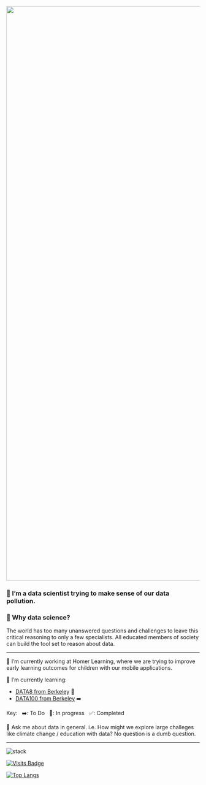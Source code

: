 <!-- 
<a href="https://www.austenmyers.com/"><img src="https://images.squarespace-cdn.com/content/v1/57e883cd3e00be6f7cefd97e/1477233123540-LLT9KCD8AQ6DVK0ORUKL/image-asset.jpeg?format=1500w" width=1500></a>
-->
<a href="https://www.austenmyers.com/"><img src="https://media.giphy.com/media/gEvdDmahyF8U6UnB4i/source.gif?cid=ecf05e47uw71ucilsf7fdn8ity6dnmt4o068plrkd095ph50&rid=source.gif&ct=g" width=1500></a>

### 👋 I’m a data scientist trying to make sense of our data pollution.

###  :key: Why data science?
The world has too many unanswered questions and challenges to leave this critical reasoning to only a few specialists. All educated members of society can build the tool set to reason about data.

---

🔭 I’m currently working at Homer Learning, where we are trying to improve early learning outcomes for children with our mobile applications.

🌱 I’m currently learning:
  - [DATA8 from Berkeley](https://inferentialthinking.com/index.html) 🔄
  - [DATA100 from Berkeley](https://ds100.org/) ➡️
  
  Key: &nbsp; ➡️: To Do &nbsp; 🔄: In progress &nbsp; ✅: Completed
  
💬 Ask me about data in general. i.e. How might we explore large challeges like climate change / education with data? No question is a dumb question.

---


![stack](https://img.shields.io/badge/stack-python%2C%20numpy%2C%20pandas%2C%20spark%2C%20sk--learn-blue)

[![Visits Badge](https://badges.pufler.dev/visits/austenmyers/austenmyers)](https://badges.pufler.dev)

[![Top Langs](https://github-readme-stats.vercel.app/api/top-langs/?username=austenmyers&layout=compact)](https://github.com/austenmyers/)

<!--
**austenmyers/austenmyers** is a ✨ _special_ ✨ repository because its `README.md` (this file) appears on your GitHub profile.

<a href="https://www.buymeacoffee.com/austenmyers"><img src="https://img.buymeacoffee.com/button-api/?text=Buy me a yerba mate&emoji=🍵&slug=austenmyers&button_colour=FFDD00&font_colour=000000&font_family=Cookie&outline_colour=000000&coffee_colour=ffffff"></a>

For emoji: https://www.webfx.com/tools/emoji-cheat-sheet/

Here are some ideas to get you started:

- 🔭 I’m currently working on ...
- 🌱 I’m currently learning ...
- 👯 I’m looking to collaborate on ...
- 🤔 I’m looking for help with ...
- 💬 Ask me about ...
- 📫 How to reach me: ...
- 😄 Pronouns: ...
- ⚡ Fun fact: ...
-->
